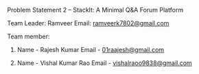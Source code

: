 Problem Statement 2 – StackIt: A Minimal Q&A Forum Platform

Team Leader: Ramveer
Email: ramveerk7802@gmail.com

Team member:

1. Name - Rajesh Kumar
   Email - 01raajesh@gmail.com

2. Name - Vishal Kumar Rao
   Email - vishalraoo9838@gmail.com
